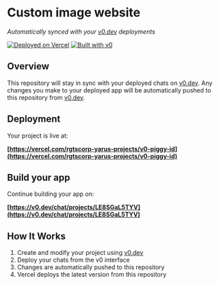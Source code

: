 # Custom image website

*Automatically synced with your [v0.dev](https://v0.dev) deployments*

[![Deployed on Vercel](https://img.shields.io/badge/Deployed%20on-Vercel-black?style=for-the-badge&logo=vercel)](https://vercel.com/rgtscorp-yarus-projects/v0-piggy-id)
[![Built with v0](https://img.shields.io/badge/Built%20with-v0.dev-black?style=for-the-badge)](https://v0.dev/chat/projects/LE8SGaL5TYV)

## Overview

This repository will stay in sync with your deployed chats on [v0.dev](https://v0.dev).
Any changes you make to your deployed app will be automatically pushed to this repository from [v0.dev](https://v0.dev).

## Deployment

Your project is live at:

**[https://vercel.com/rgtscorp-yarus-projects/v0-piggy-id](https://vercel.com/rgtscorp-yarus-projects/v0-piggy-id)**

## Build your app

Continue building your app on:

**[https://v0.dev/chat/projects/LE8SGaL5TYV](https://v0.dev/chat/projects/LE8SGaL5TYV)**

## How It Works

1. Create and modify your project using [v0.dev](https://v0.dev)
2. Deploy your chats from the v0 interface
3. Changes are automatically pushed to this repository
4. Vercel deploys the latest version from this repository